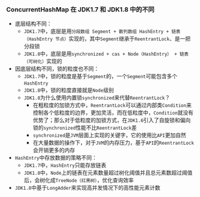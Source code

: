 ### ConcurrentHashMap 在 JDK1.7 和 JDK1.8 中的不同

- 底层结构不同：
  - `JDK1.7`中，底层是用`分段数组 Segment + 散列数组 HashEntry + 链表（HashEntry 节点）`实现的，其中`Segment`继承于`ReentrantLock`、是一把分段锁
  - `JDK1.8`中，底层是用`synchronized + cas + Node（HashEntry） + 链表（可树化）`实现的
- 因底层结构不同，锁的粒度也不同：
  - `JDK1.7`中，锁的粒度是基于`Segment`的，一个`Segment`可能包含多个`HashEntry`
  - `JDK1.8`中，锁的粒度直接就是`Node`级别
  - `JDK1.8`为什么使用内置锁`synchronized`来代替`ReentrantLock`？
    - 在粗粒度的加锁方式中，`ReentrantLock`可以通过内部类`Condition`来控制各个低粒度的边界，更加灵活，而在低粒度中，`Condition`就没有优势了；那么对于低粒度的加锁方式，在`JDK1.6`引入了自旋锁和偏向锁的`synchronized`性能不比`ReentrantLock`差
    - `synchronized`是`JVM`层面上实现的关键字，它的使用比`API`更加自然
    - 在大量数据的操作下，对于`JVM`的内存压力，基于`API`的`ReentrantLock`会开销更多的内存
- `HashEntry`中存放数据的策略不同：
  - `JDK1.7`中，`HashEntry`只能存放链表
  - `JDK1.8`中，`Node`上的链表在元素数量超过树化阈值并且总元素数超过阈值后，会树化成`TreeNode（红黑树）`，优化查询效率
- `JDK1.8`中基于`LongAdder`来实现高并发情况下的高性能元素计数